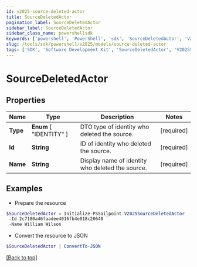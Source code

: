 ```yaml
---
id: v2025-source-deleted-actor
title: SourceDeletedActor
pagination_label: SourceDeletedActor
sidebar_label: SourceDeletedActor
sidebar_class_name: powershellsdk
keywords: ['powershell', 'PowerShell', 'sdk', 'SourceDeletedActor', 'V2025SourceDeletedActor'] 
slug: /tools/sdk/powershell/v2025/models/source-deleted-actor
tags: ['SDK', 'Software Development Kit', 'SourceDeletedActor', 'V2025SourceDeletedActor']
---
```



# SourceDeletedActor

## Properties

Name | Type | Description | Notes
------------ | ------------- | ------------- | -------------
**Type** |  **Enum** [  "IDENTITY" ] | DTO type of identity who deleted the source. | [required]
**Id** | **String** | ID of identity who deleted the source. | [required]
**Name** | **String** | Display name of identity who deleted the source. | [required]

## Examples

- Prepare the resource
```powershell
$SourceDeletedActor = Initialize-PSSailpoint.V2025SourceDeletedActor  -Type IDENTITY `
 -Id 2c7180a46faadee4016fb4e018c20648 `
 -Name William Wilson
```

- Convert the resource to JSON
```powershell
$SourceDeletedActor | ConvertTo-JSON
```


[[Back to top]](#) 

